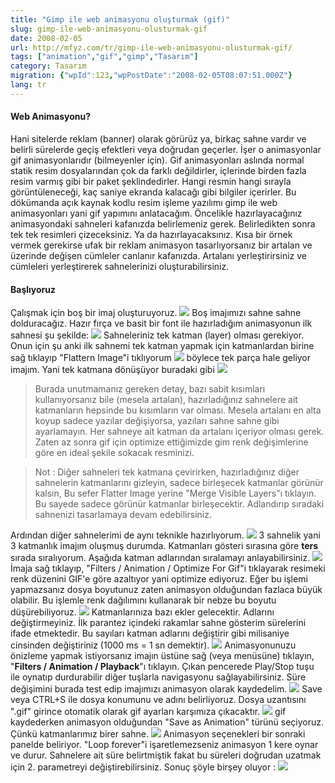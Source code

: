 ```yaml
---
title: "Gimp ile web animasyonu oluşturmak (gif)"
slug: gimp-ile-web-animasyonu-olusturmak-gif
date: 2008-02-05
url: http://mfyz.com/tr/gimp-ile-web-animasyonu-olusturmak-gif/
tags: ["animation","gif","gimp","Tasarım"]
category: Tasarım
migration: {"wpId":123,"wpPostDate":"2008-02-05T08:07:51.000Z"}
lang: tr
---
```


#### Web Animasyonu?

Hani sitelerde reklam (banner) olarak görürüz ya, birkaç sahne vardır ve belirli sürelerde geçiş efektleri veya doğrudan geçerler. İşer o animasyonlar gif animasyonlarıdır (bilmeyenler için). Gif animasyonları aslında normal statik resim dosyalarından çok da farklı değildirler, içlerinde birden fazla resim varmış gibi bir paket şeklindedirler. Hangi resmin hangi sırayla görüntüleneceği, kaç saniye ekranda kalacağı gibi bilgiler içerirler. Bu dökümanda açık kaynak kodlu resim işleme yazılımı gimp ile web animasyonları yani gif yapımını anlatacağım. Öncelikle hazırlayacağınız animasyondaki sahneleri kafanızda belirlemeniz gerek. Belirledikten sonra tek tek resimleri çizeceksiniz. Ya da hazırlayacaksınız. Kısa bir örnek vermek gerekirse ufak bir reklam animasyon tasarlıyorsanız bir artalan ve üzerinde değişen cümleler canlanır kafanızda. Artalanı yerleştirirsiniz ve cümleleri yerleştirerek sahnelerinizi oluşturabilirsiniz.

#### Başlıyoruz

Çalışmak için boş bir imaj oluşturuyoruz. ![](/images/archive/tr/2008/02/1.gif) Boş imajımızı sahne sahne dolduracağız. Hazır fırça ve basit bir font ile hazırladığım animasyonun ilk sahnesi şu şekilde: ![](/images/archive/tr/2008/02/2.gif) Sahneleriniz tek katman (layer) olması gerekiyor. Onun için şu anki ilk sahnemi tek katman yapmak için katmanlardan birine sağ tıklayıp "Flattern Image"i tıklıyorum ![](/images/archive/tr/2008/02/3.gif) böylece tek parça hale geliyor imajım. Yani tek katmana dönüşüyor buradaki gibi ![](/images/archive/tr/2008/02/4.gif)

> Burada unutmamanız gereken detay, bazı sabit kısımları kullanıyorsanız bile (mesela artalan), hazırladığınız sahnelere ait katmanların hepsinde bu kısımların var olması. Mesela artalanı en alta koyup sadece yazılar değişiyorsa, yazıları sahne sahne gibi ayarlamayın. Her sahneye ait katman da artalanı içeriyor olması gerek. Zaten az sonra gif için optimize ettiğimizde gim renk değişimlerine göre en ideal şekile sokacak resminizi.

> Not : Diğer sahneleri tek katmana çevirirken, hazırladığınız diğer sahnelerin katmanlarını gizleyin, sadece birleşecek katmanlar görünür kalsın, Bu sefer Flatter Image yerine "Merge Visible Layers"ı tıklayın. Bu sayede sadece görünür katmanlar birleşecektir. Adlandırıp sıradaki sahnenizi tasarlamaya devam edebilirsiniz.

Ardından diğer sahnelerimi de aynı teknikle hazırlıyorum. ![](/images/archive/tr/2008/02/5.gif) 3 sahnelik yani 3 katmanlık imajım oluşmuş durumda. Katmanları gösteri sırasına göre **ters** sırada sıralıyorum. Aşağıda katman adlarından sıralamayı anlayabilirsiniz. ![](/images/archive/tr/2008/02/6.gif) İmaja sağ tıklayıp, "Filters / Animation / Optimize For Gif"i tıklayarak resimeki renk düzenini GIF'e göre azaltıyor yani optimize ediyoruz. Eğer bu işlemi yapmazsanız dosya boyutunuz zaten animasyon olduğundan fazlaca büyük olabilir. Bu işlemle renk dağılımını kullanarak bir nebze bu boyutu düşürebiliyoruz. ![](/images/archive/tr/2008/02/7.gif) Katmanlarınıza bazı ekler gelecektir. Adlarını değiştirmeyiniz. İlk parantez içindeki rakamlar sahne gösterim sürelerini ifade etmektedir. Bu sayıları katman adlarını değiştirir gibi milisaniye cinsinden değiştiriniz (1000 ms = 1 sn demektir). ![](/images/archive/tr/2008/02/8.gif) Animasyonunuzu önizleme yapmak istiyorsanız imajın üstüne sağ (veya menüsüne) tıklayın, "**Filters / Animation / Playback**"ı tıklayın. Çıkan pencerede Play/Stop tuşu ile oynatıp durdurabilir diğer tuşlarla navigasyonu sağlayabilirsiniz. Süre değişimini burada test edip imajımızı animasyon olarak kaydedelim. ![](/images/archive/tr/2008/02/9.gif) Save veya CTRL+S ile dosya konumunu ve adını belirliyoruz. Dosya uzantısını ".gif" girince otomatik olarak gif ayarları karşımıza çıkacaktır. ![](/images/archive/tr/2008/02/10.gif) gif kaydederken animasyon olduğundan "Save as Animation" türünü seçiyoruz. Çünkü katmanlarımız birer sahne. ![](/images/archive/tr/2008/02/11.gif) Animasyon seçenekleri bir sonraki panelde beliriyor. "Loop forever"i işaretlemezseniz animasyon 1 kere oynar ve durur. Sahnelere ait süre belirtmiştik fakat bu süreleri doğrudan uzatmak için 2. parametreyi değiştirebilirsiniz. Sonuç şöyle birşey oluyor : ![](/images/archive/tr/2008/02/sonuc.gif)